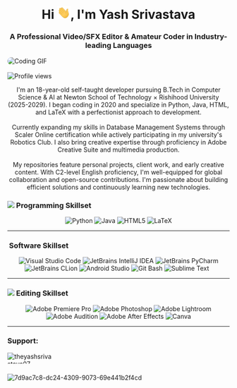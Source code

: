 <h1 align="center">Hi <img src="https://github.com/kotisyamala/kotisyamala/blob/master/images/hi.gif" width="30px"/>, I'm Yash Srivastava</h1>
<h3 align="center">A Professional Video/SFX Editor & Amateur Coder in Industry-leading Languages</h3>

<p align="center">
  <div style="display:inline-block; border-radius:65px; overflow:hidden;">
    <img 
      src="https://github.com/user-attachments/assets/a70accc2-2ca2-4dd4-9785-c521277669e2"
      alt="Coding GIF" 
    />
  </div>
</p>

![Profile views](https://komarev.com/ghpvc/?username=YashDoesCode&label=Profile%20views&color=0e75b6&style=flat)

<div align="Center">
  <p style="max-width: 700px; text-align: center;">
    I'm an 18-year-old self-taught developer pursuing B.Tech in Computer Science & AI at Newton School of Technology × Rishihood University (2025-2029). I began coding in 2020 and specialize in Python, Java, HTML, and LaTeX with a perfectionist approach to development.
    <br><br>
    Currently expanding my skills in Database Management Systems through Scaler Online certification while actively participating in my university's Robotics Club. I also bring creative expertise through proficiency in Adobe Creative Suite and multimedia production.
    <br><br>
    My repositories feature personal projects, client work, and early creative content. With C2-level English proficiency, I'm well-equipped for global collaboration and open-source contributions. I'm passionate about building efficient solutions and continuously learning new technologies.
  </p>
</div>

<h3 align="left"><img src="https://user-images.githubusercontent.com/74038190/216122028-c05b52fb-983e-4ee8-8811-6f30cd9ea5d5.png" width="30px"/> Programming Skillset</h3>
<p align="center">
  <img src="https://images.icon-icons.com/2530/PNG/512/python_button_icon_151925.png" alt="Python" width="90px"/>
  <img src="https://images.icon-icons.com/2530/PNG/512/java_button_icon_151928.png" alt="Java" width="70px"/>
  <img src="https://images.icon-icons.com/2530/PNG/512/html_button_icon_151929.png" alt="HTML5" width="80px"/>
  <img src="https://img.shields.io/badge/latex-%23008080.svg?logo=latex&logoColor=white" alt="LaTeX" width="70px"/>
  
</p>

---
<h3 align="left"><img src="" width="30px"/> Software Skillset</h3>
<p align="center">

  <img src="https://images.icon-icons.com/3053/PNG/512/microsoft_visual_studio_code_macos_bigsur_icon_189957.png" alt="Visual Studio Code" width="42"/>
  <img src="https://images.icon-icons.com/3053/PNG/512/intellij_macos_bigsur_icon_190061.png" alt="JetBrains IntelliJ IDEA" width="42"/>
  <img src="https://images.icon-icons.com/3053/PNG/512/intellij_pycharm_macos_bigsur_icon_190055.png" alt="JetBrains PyCharm" width="42"/>
  <img src="https://images.icon-icons.com/3053/PNG/512/intellij_clion_macos_bigsur_icon_190059.png" alt="JetBrains CLion" width="42"/>
  <img src="https://images.icon-icons.com/3053/PNG/512/android_studio_macos_bigsur_icon_189484.png" alt="Android Studio" width="42"/>
  <img src="https://images.icon-icons.com/2107/PNG/512/file_type_git_icon_130581.png" alt="Git Bash" width="42"/>
  <img src="https://github.com/user-attachments/assets/4a44968f-8a21-4d57-a49e-41aa8ff82d20" alt="Sublime Text" width="42"/>
  <img src="" alt=""/>
  <img src="" alt=""/>
</p>

---

<h3 align="left"><img src="https://user-images.githubusercontent.com/74038190/216122041-518ac897-8d92-4c6b-9b3f-ca01dcaf38ee.png" width="30px"/> Editing Skillset</h3>

<p align="center">
  <img src="https://github.com/user-attachments/assets/756f08f9-b4b8-47d3-ac12-3e187a162c57" alt="Adobe Premiere Pro" width="42"/>
  <img src="https://github.com/user-attachments/assets/45e3b0b8-3165-4cdf-9cac-91109addeb13" alt="Adobe Photoshop" width="42"/>
  <img src="https://github.com/user-attachments/assets/6712a60b-570e-4661-9046-ba2cb10e63b5" alt="Adobe Lightroom" width="42"/>
  <img src="https://github.com/user-attachments/assets/9a3d32bb-04fc-4710-be25-65f5457d1bae" alt="Adobe Audition" width="42"/>
  <img src="https://github.com/user-attachments/assets/31556783-721c-4806-a721-08f719259047" alt="Adobe After Effects" width="42"/>
  <img src="https://github.com/user-attachments/assets/66535a61-8271-4325-ba6b-4817361a6af8" alt="Canva" width="40"/>
</p>

---

<h3 align="left">Support:</h3>
<p><a href="https://www.buymeacoffee.com/theyashsrivastava07"> <img align="left" src="https://cdn.buymeacoffee.com/buttons/v2/default-yellow.png" height="25" width="100" alt="theyashsrivastava07" /></a></p><br><br>

<p align="left">
  <img src="https://github.com/user-attachments/assets/a0594d4d-6574-492f-bdb1-7a7da3268215" alt="7d9ac7c8-dc24-4309-9073-69e441b2f4cd" width="120"/>
</p>
